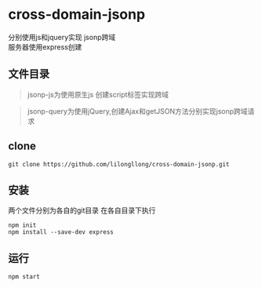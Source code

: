 # cross-domain-jsonp
分别使用js和jquery实现 jsonp跨域   
服务器使用express创建
## 文件目录
> jsonp-js为使用原生js 创建script标签实现跨域

> jsonp-query为使用jQuery,创建Ajax和getJSON方法分别实现jsonp跨域请求

## clone
```
git clone https://github.com/lilongllong/cross-domain-jsonp.git
```

## 安装
两个文件分别为各自的git目录
在各自目录下执行
```
npm init
npm install --save-dev express

```

## 运行
```
npm start
```
